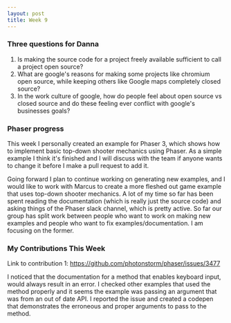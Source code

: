 ```yaml
---
layout: post
title: Week 9
---
```


### Three questions for Danna

1. Is making the source code for a project freely available sufficient to call a project open source?
2. What are google's reasons for making some projects like chromium open source, while keeping others like Google maps completely closed source?
3. In the work culture of google, how do people feel about open source vs closed source and do these feeling ever conflict with google's businesses goals?

### Phaser progress

This week I personally created an example for Phaser 3, which shows how to implement basic top-down shooter mechanics using Phaser. As a simple example I think it's finished and I will discuss with the team if anyone wants to change it before I make a pull request to add it. 

Going forward I plan to continue working on generating new examples, and I would like to work with Marcus to create a more fleshed out game example that uses top-down shooter mechanics. A lot of my time so far has been spent reading the documentation (which is really just the source code) and asking things of the Phaser slack channel, which is pretty active. So far our group has split work between people who want to work on making new examples and people who want to fix examples/documentation. I am focusing on the former.


### My Contributions This Week

Link to contribution 1: <https://github.com/photonstorm/phaser/issues/3477>

I noticed that the documentation for a method that enables keyboard input, would always result in an error. I checked other examples that used the method properly and it seems the example was passing an argument that was from an out of date API. I reported the issue and created a codepen that demonstrates the erroneous and proper arguments to pass to the method.
